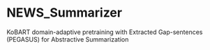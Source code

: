 # NEWS_Summarizer
KoBART domain-adaptive pretraining with Extracted Gap-sentences (PEGASUS) for Abstractive Summarization
